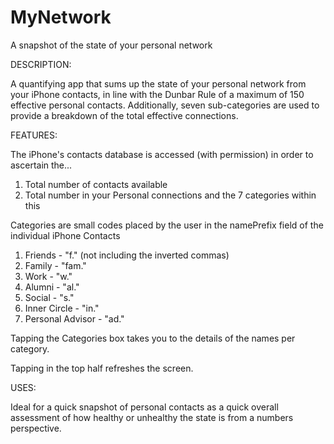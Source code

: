 # MyNetwork
A snapshot of the state of your personal network

DESCRIPTION:

A quantifying app that sums up the state of your personal network from your iPhone contacts, in line with the Dunbar Rule of a maximum of 150 effective personal contacts. Additionally, seven sub-categories are used to provide a breakdown of the total effective connections.

FEATURES:

The iPhone's contacts database is accessed (with permission) in order to ascertain the...

1. Total number of contacts available 
2. Total number in your Personal connections and the 7 categories within this 

Categories are small codes placed by the user in the namePrefix field of the individual iPhone Contacts

1. Friends - "f."  (not including the inverted commas)
2. Family - "fam."
3. Work - "w."
4. Alumni - "al."
5. Social - "s."
6. Inner Circle - "in."
7. Personal Advisor - "ad."

Tapping the Categories box takes you to the details of the names per category.

Tapping in the top half refreshes the screen.

USES:

Ideal for a quick snapshot of personal contacts as a quick overall assessment of how healthy or unhealthy the state is from a numbers perspective.

